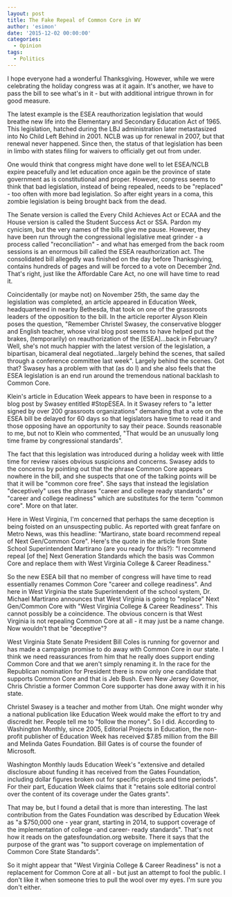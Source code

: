 ```yaml
---
layout: post
title: The Fake Repeal of Common Core in WV
author: 'esimon'
date: '2015-12-02 00:00:00'
categories:
  - Opinion
tags:
  - Politics
---
```

I hope everyone had a wonderful Thanksgiving. However, while we were celebrating the holiday congress was at it again. It's another, we have to pass the bill to see what's in it - but with additional intrigue thrown in for good measure. 

The latest example is the ESEA reauthorization legislation that would breathe new life into the Elementary and Secondary Education Act of 1965. This legislation, hatched during the LBJ administration later metastasized into No Child Left Behind in 2001. NCLB was up for renewal in 2007, but that renewal never happened. Since then, the status of that legislation has been in limbo with states filing for waivers to officially get out from under. 

One would think that congress might have done well to let ESEA/NCLB expire peacefully and let education once again be the province of state government as is constitutional and proper. However, congress seems to think that bad legislation, instead of being repealed, needs to be "replaced" - too often with more bad legislation. So after eight years in a coma, this zombie legislation is being brought back from the dead. 

The Senate version is called the Every Child Achieves Act or ECAA and the House version is called the Student Success Act or SSA. Pardon my cynicism, but the very names of the bills give me pause. However, they have been run through the congressional legislative meat grinder - a process called "reconciliation" - and what has emerged from the back room sessions is an enormous bill called the ESEA reauthorization act. The consolidated bill allegedly was finished on the day before Thanksgiving, contains hundreds of pages and will be forced to a vote on December 2nd. That's right, just like the Affordable Care Act, no one will have time to read it. 

Coincidentally (or maybe not) on November 25th, the same day the legislation was completed, an article appeared in Education Week, headquartered in nearby Bethesda, that took on one of the grassroots leaders of the opposition to the bill. In the article reporter Alyson Klein poses the question, "Remember Christel Swasey, the conservative blogger and English teacher, whose viral blog post seems to have helped put the brakes, (temporarily) on reauthorization of the [ESEA]…back in February? Well, she's not much happier with the latest version of the legislation, a bipartisan, bicameral deal negotiated…largely behind the scenes, that sailed through a conference committee last week". Largely behind the scenes. Got that? Swasey has a problem with that (as do I) and she also feels that the ESEA legislation is an end run around the tremendous national backlash to Common Core. 

 Klein's article in Education Week appears to have been in response to a blog post by Swasey entitled #StopESEA. In it Swasey refers to "a letter signed by over 200 grassroots organizations" demanding that a vote on the ESEA bill be delayed for 60 days so that legislators have time to read it and those opposing have an opportunity to say their peace. Sounds reasonable to me, but not to Klein who commented, "That would be an unusually long time frame by congressional standards".

The fact that this legislation was introduced during a holiday week with little time for review raises obvious suspicions and concerns. Swasey adds to the concerns by pointing out that the phrase Common Core appears nowhere in the bill, and she suspects that one of the talking points will be that it will be "common core free". She says that instead the legislation "deceptively" uses the phrases "career and college ready standards" or "career and college readiness" which are substitutes for the term "common core". More on that later. 

Here in West Virginia, I'm concerned that perhaps the same deception is being foisted on an unsuspecting public. As reported with great fanfare on Metro News, was this headline: "Martirano, state board recommend repeal of Next Gen/Common Core". Here's the quote in the article from State School Superintendent Martirano (are you ready for this?): "I recommend repeal [of the] Next Generation Standards which the basis was Common Core and replace them with West Virginia College & Career Readiness." 

So the new ESEA bill that no member of congress will have time to read essentially renames Common Core "career and college readiness". And here in West Virginia the state Superintendent of the school system, Dr. Michael Martirano announces that West Virginia is going to "replace" Next Gen/Common Core with "West Virginia College & Career Readiness". This cannot possibly be a coincidence. The obvious concern is that West Virginia is not repealing Common Core at all - it may just be a name change. Now wouldn't that be "deceptive"?

West Virginia State Senate President Bill Coles is running for governor and has made a campaign promise to do away with Common Core in our state. I think we need reassurances from him that he really does support ending Common Core and that we aren't simply renaming it. In the race for the Republican nomination for President there is now only one candidate that supports Common Core and that is Jeb Bush. Even New Jersey Governor, Chris Christie a former Common Core supporter has done away with it in his state. 

Christel Swasey is a teacher and mother from Utah. One might wonder why a national publication like Education Week would make the effort to try and discredit her. People tell me to "follow the money". So I did. According to Washington Monthly, since 2005, Editorial Projects in Education, the non-profit publisher of Education Week has received $7.85 million from the Bill and Melinda Gates Foundation. Bill Gates is of course the founder of Microsoft. 

Washington Monthly lauds Education Week's "extensive and detailed disclosure about funding it has received from the Gates Foundation, including dollar figures broken out for specific projects and time periods". For their part, Education Week claims that it "retains sole editorial control over the content of its coverage under the Gates grants". 

That may be, but I found a detail that is more than interesting. The last contribution from the Gates Foundation was described by Education Week as "a $750,000 one - year grant, starting in 2014, to support coverage of the implementation of college -and career- ready standards". That's not how it reads on the gatesfoundation.org website. There it says that the purpose of the grant was "to support coverage on implementation of Common Core State Standards".  

So it might appear that "West Virginia College & Career Readiness" is not a replacement for Common Core at all - but just an attempt to fool the public. I don't like it when someone tries to pull the wool over my eyes. I'm sure you don't either. 

